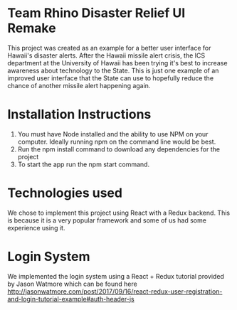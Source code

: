 # Team Rhino Disaster Relief UI Remake
This project was created as an example for a better user interface for Hawaii's disaster alerts. After the Hawaii missile alert crisis, the ICS department at the University of Hawaii has been trying it's best to increase awareness about technology to the State. This is just one example of an improved user interface that the State can use to hopefully reduce the chance of another missile alert happening again.

# Installation Instructions
1. You must have Node installed and the ability to use NPM on your computer. Ideally running npm on the command line would be best.
2. Run the npm install command to download any dependencies for the project
3. To start the app run the npm start command. 

# Technologies used
We chose to implement this project using React with a Redux backend. This is because it is a very popular framework and some of us had some experience using it. 

# Login System 
We implemented the login system using a React + Redux tutorial provided by Jason Watmore which can be found here http://jasonwatmore.com/post/2017/09/16/react-redux-user-registration-and-login-tutorial-example#auth-header-js
